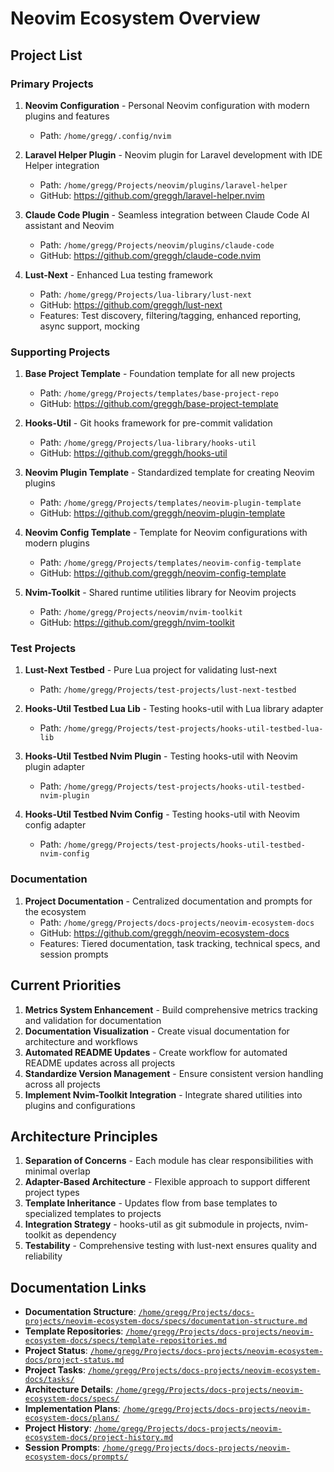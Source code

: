 
# Neovim Ecosystem Overview

## Project List

### Primary Projects

1. **Neovim Configuration** - Personal Neovim configuration with modern plugins and features
   - Path: `/home/gregg/.config/nvim`

1. **Laravel Helper Plugin** - Neovim plugin for Laravel development with IDE Helper integration
   - Path: `/home/gregg/Projects/neovim/plugins/laravel-helper`
   - GitHub: <https://github.com/greggh/laravel-helper.nvim>

1. **Claude Code Plugin** - Seamless integration between Claude Code AI assistant and Neovim
   - Path: `/home/gregg/Projects/neovim/plugins/claude-code`
   - GitHub: <https://github.com/greggh/claude-code.nvim>

1. **Lust-Next** - Enhanced Lua testing framework
   - Path: `/home/gregg/Projects/lua-library/lust-next`
   - GitHub: <https://github.com/greggh/lust-next>
   - Features: Test discovery, filtering/tagging, enhanced reporting, async support, mocking

### Supporting Projects

1. **Base Project Template** - Foundation template for all new projects
   - Path: `/home/gregg/Projects/templates/base-project-repo`
   - GitHub: <https://github.com/greggh/base-project-template>

1. **Hooks-Util** - Git hooks framework for pre-commit validation
   - Path: `/home/gregg/Projects/lua-library/hooks-util`
   - GitHub: <https://github.com/greggh/hooks-util>

1. **Neovim Plugin Template** - Standardized template for creating Neovim plugins
   - Path: `/home/gregg/Projects/templates/neovim-plugin-template`
   - GitHub: <https://github.com/greggh/neovim-plugin-template>

1. **Neovim Config Template** - Template for Neovim configurations with modern plugins
   - Path: `/home/gregg/Projects/templates/neovim-config-template`
   - GitHub: <https://github.com/greggh/neovim-config-template>

1. **Nvim-Toolkit** - Shared runtime utilities library for Neovim projects
   - Path: `/home/gregg/Projects/neovim/nvim-toolkit`
   - GitHub: <https://github.com/greggh/nvim-toolkit>

### Test Projects

1. **Lust-Next Testbed** - Pure Lua project for validating lust-next
    - Path: `/home/gregg/Projects/test-projects/lust-next-testbed`

1. **Hooks-Util Testbed Lua Lib** - Testing hooks-util with Lua library adapter
    - Path: `/home/gregg/Projects/test-projects/hooks-util-testbed-lua-lib`

1. **Hooks-Util Testbed Nvim Plugin** - Testing hooks-util with Neovim plugin adapter
    - Path: `/home/gregg/Projects/test-projects/hooks-util-testbed-nvim-plugin`

1. **Hooks-Util Testbed Nvim Config** - Testing hooks-util with Neovim config adapter
    - Path: `/home/gregg/Projects/test-projects/hooks-util-testbed-nvim-config`

### Documentation

1. **Project Documentation** - Centralized documentation and prompts for the ecosystem
    - Path: `/home/gregg/Projects/docs-projects/neovim-ecosystem-docs`
    - GitHub: <https://github.com/greggh/neovim-ecosystem-docs>
    - Features: Tiered documentation, task tracking, technical specs, and session prompts

## Current Priorities

1. **Metrics System Enhancement** - Build comprehensive metrics tracking and validation for documentation
2. **Documentation Visualization** - Create visual documentation for architecture and workflows
3. **Automated README Updates** - Create workflow for automated README updates across all projects
4. **Standardize Version Management** - Ensure consistent version handling across all projects
5. **Implement Nvim-Toolkit Integration** - Integrate shared utilities into plugins and configurations

## Architecture Principles

1. **Separation of Concerns** - Each module has clear responsibilities with minimal overlap
2. **Adapter-Based Architecture** - Flexible approach to support different project types
3. **Template Inheritance** - Updates flow from base templates to specialized templates to projects
4. **Integration Strategy** - hooks-util as git submodule in projects, nvim-toolkit as dependency
5. **Testability** - Comprehensive testing with lust-next ensures quality and reliability

## Documentation Links

- **Documentation Structure**: [`/home/gregg/Projects/docs-projects/neovim-ecosystem-docs/specs/documentation-structure.md`](/home/gregg/Projects/docs-projects/neovim-ecosystem-docs/specs/documentation-structure.md)
- **Template Repositories**: [`/home/gregg/Projects/docs-projects/neovim-ecosystem-docs/specs/template-repositories.md`](/home/gregg/Projects/docs-projects/neovim-ecosystem-docs/specs/template-repositories.md)
- **Project Status**: [`/home/gregg/Projects/docs-projects/neovim-ecosystem-docs/project-status.md`](/home/gregg/Projects/docs-projects/neovim-ecosystem-docs/project-status.md)
- **Project Tasks**: [`/home/gregg/Projects/docs-projects/neovim-ecosystem-docs/tasks/`](/home/gregg/Projects/docs-projects/neovim-ecosystem-docs/tasks/)
- **Architecture Details**: [`/home/gregg/Projects/docs-projects/neovim-ecosystem-docs/specs/`](/home/gregg/Projects/docs-projects/neovim-ecosystem-docs/specs/)
- **Implementation Plans**: [`/home/gregg/Projects/docs-projects/neovim-ecosystem-docs/plans/`](/home/gregg/Projects/docs-projects/neovim-ecosystem-docs/plans/)
- **Project History**: [`/home/gregg/Projects/docs-projects/neovim-ecosystem-docs/project-history.md`](/home/gregg/Projects/docs-projects/neovim-ecosystem-docs/project-history.md)
- **Session Prompts**: [`/home/gregg/Projects/docs-projects/neovim-ecosystem-docs/prompts/`](/home/gregg/Projects/docs-projects/neovim-ecosystem-docs/prompts/)
